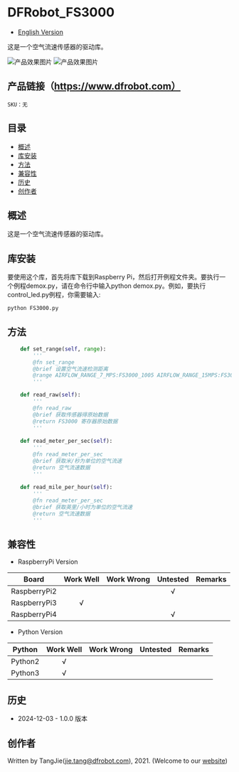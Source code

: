 DFRobot_FS3000
===========================

* [English Version](./README.md)

这是一个空气流速传感器的驱动库。

![产品效果图片](../../resources/images/SEN0501.png)
![产品效果图片](../../resources/images/SEN0500.png)

## 产品链接（https://www.dfrobot.com）

    SKU：无
  
## 目录

  * [概述](#概述)
  * [库安装](#库安装)
  * [方法](#方法)
  * [兼容性](#兼容性)
  * [历史](#历史)
  * [创作者](#创作者)

## 概述

这是一个空气流速传感器的驱动库。

## 库安装

要使用这个库，首先将库下载到Raspberry Pi，然后打开例程文件夹。要执行一个例程demox.py，请在命令行中输入python demox.py。例如，要执行control_led.py例程，你需要输入:

```python
python FS3000.py
```



## 方法

```python
    def set_range(self, range):
        '''
        @fn set_range
        @brief 设置空气流速检测距离
        @range AIRFLOW_RANGE_7_MPS:FS3000_1005 AIRFLOW_RANGE_15MPS:FS3000_1015
        '''

    def read_raw(self):
        '''
        @fn read_raw
        @brief 获取传感器得原始数据
        @return FS3000 寄存器原始数据
        '''
    
    def read_meter_per_sec(self):
        '''
        @fn read_meter_per_sec
        @brief 获取米/秒为单位的空气流速
        @return 空气流速数据
        '''
    
    def read_mile_per_hour(self):
        '''
        @fn read_meter_per_sec
        @brief 获取英里/小时为单位的空气流速
        @return 空气流速数据
        '''
```

## 兼容性

* RaspberryPi Version

| Board        | Work Well | Work Wrong | Untested | Remarks |
| ------------ | :-------: | :--------: | :------: | ------- |
| RaspberryPi2 |           |            |    √     |         |
| RaspberryPi3 |     √     |            |          |         |
| RaspberryPi4 |           |            |     √    |         |

* Python Version

| Python  | Work Well | Work Wrong | Untested | Remarks |
| ------- | :-------: | :--------: | :------: | ------- |
| Python2 |     √     |            |          |         |
| Python3 |     √     |            |          |         |

## 历史

- 2024-12-03 - 1.0.0 版本

## 创作者

Written by TangJie(jie.tang@dfrobot.com), 2021. (Welcome to our [website](https://www.dfrobot.com/))